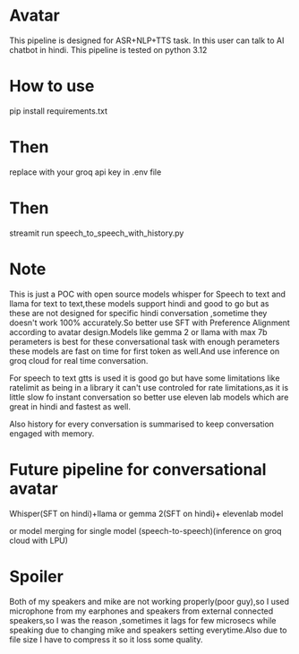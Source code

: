 # Avatar
This pipeline is designed for ASR+NLP+TTS task.
In this user can talk to AI chatbot in hindi.
This pipeline is tested on python 3.12

# How to use

pip install requirements.txt

# Then
replace with your groq api key in .env file

# Then
streamit run speech_to_speech_with_history.py

# Note
This is just a POC with open source models whisper for Speech to text and llama for text to text,these models support hindi and good to go but as these are not designed for specific hindi conversation ,sometime they doesn't work 100% accurately.So better use SFT with Preference
Alignment according to avatar design.Models like gemma 2 or llama with max 7b perameters is best for these conversational task with enough perameters these models are fast on time for first token as well.And use inference on groq cloud for real time conversation.

For speech to text gtts is used it is good go but have some limitations like ratelimit as being in a library it can't use controled for rate limitations,as it is little slow fo instant conversation so better use eleven lab models which are great in hindi and fastest as well.

Also history for every  conversation is summarised to keep conversation engaged with memory.


# Future pipeline for conversational avatar
Whisper(SFT on hindi)+llama or gemma 2(SFT on hindi)+ elevenlab model

or 
model merging for single model (speech-to-speech)(inference on groq cloud with LPU)

# Spoiler 
Both of my speakers and mike are not working properly(poor guy),so I used microphone from my earphones and speakers from external connected speakers,so I was the reason ,sometimes it lags for few microsecs while speaking due to changing mike and speakers setting everytime.Also due to file size I have to compress it so it loss some quality.
